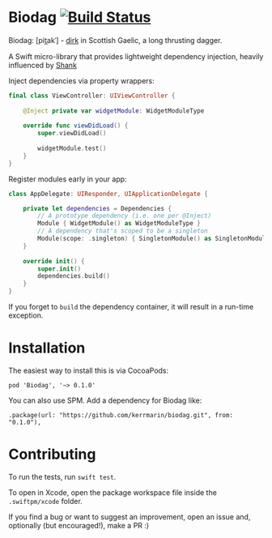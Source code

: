# Biodag [![Build Status](https://travis-ci.org/kerrmarin/biodag.svg?branch=develop)](https://travis-ci.org/kerrmarin/biodag)

Biodag: [pit̪akˈ] - [dirk](https://en.wikipedia.org/wiki/Dirk) in Scottish Gaelic, a long thrusting dagger.

A Swift micro-library that provides lightweight dependency injection, heavily influenced by [Shank](https://github.com/ZamzamInc/Shank)

Inject dependencies via property wrappers:
```swift
final class ViewController: UIViewController {
    
    @Inject private var widgetModule: WidgetModuleType
    
    override func viewDidLoad() {
        super.viewDidLoad()
        
        widgetModule.test()
    }
}
```

Register modules early in your app:
```swift
class AppDelegate: UIResponder, UIApplicationDelegate {

    private let dependencies = Dependencies {
        // A prototype dependency (i.e. one per @Inject)
        Module { WidgetModule() as WidgetModuleType }
        // A dependency that's scoped to be a singleton
        Module(scope: .singleton) { SingletonModule() as SingletonModuleType }
    }
    
    override init() {
        super.init()
        dependencies.build()
    }
}
```

If you forget to `build` the dependency container, it will result in a run-time exception. 

# Installation

The easiest way to install this is via CocoaPods:

```
pod 'Biodag', '~> 0.1.0'
```

You can also use SPM. Add a dependency for Biodag like:

```
.package(url: "https://github.com/kerrmarin/biodag.git", from: "0.1.0"),
```

# Contributing

To run the tests, run `swift test`.

To open in Xcode, open the package workspace file inside the `.swiftpm/xcode` folder.

If you find a bug or want to suggest an improvement, open an issue and, optionally (but encouraged!), make a PR :)